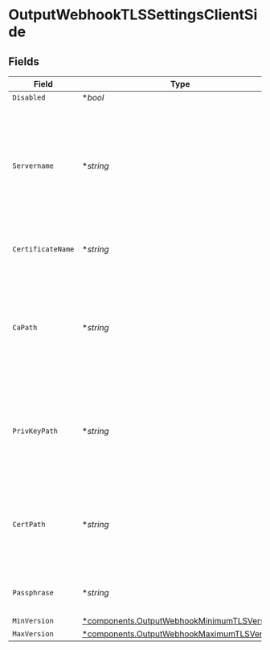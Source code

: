 # OutputWebhookTLSSettingsClientSide


## Fields

| Field                                                                                                             | Type                                                                                                              | Required                                                                                                          | Description                                                                                                       |
| ----------------------------------------------------------------------------------------------------------------- | ----------------------------------------------------------------------------------------------------------------- | ----------------------------------------------------------------------------------------------------------------- | ----------------------------------------------------------------------------------------------------------------- |
| `Disabled`                                                                                                        | **bool*                                                                                                           | :heavy_minus_sign:                                                                                                | N/A                                                                                                               |
| `Servername`                                                                                                      | **string*                                                                                                         | :heavy_minus_sign:                                                                                                | Server name for the SNI (Server Name Indication) TLS extension. It must be a host name, and not an IP address.    |
| `CertificateName`                                                                                                 | **string*                                                                                                         | :heavy_minus_sign:                                                                                                | The name of the predefined certificate                                                                            |
| `CaPath`                                                                                                          | **string*                                                                                                         | :heavy_minus_sign:                                                                                                | Path on client in which to find CA certificates to verify the server's cert. PEM format. Can reference $ENV_VARS. |
| `PrivKeyPath`                                                                                                     | **string*                                                                                                         | :heavy_minus_sign:                                                                                                | Path on client in which to find the private key to use. PEM format. Can reference $ENV_VARS.                      |
| `CertPath`                                                                                                        | **string*                                                                                                         | :heavy_minus_sign:                                                                                                | Path on client in which to find certificates to use. PEM format. Can reference $ENV_VARS.                         |
| `Passphrase`                                                                                                      | **string*                                                                                                         | :heavy_minus_sign:                                                                                                | Passphrase to use to decrypt private key                                                                          |
| `MinVersion`                                                                                                      | [*components.OutputWebhookMinimumTLSVersion](../../models/components/outputwebhookminimumtlsversion.md)           | :heavy_minus_sign:                                                                                                | N/A                                                                                                               |
| `MaxVersion`                                                                                                      | [*components.OutputWebhookMaximumTLSVersion](../../models/components/outputwebhookmaximumtlsversion.md)           | :heavy_minus_sign:                                                                                                | N/A                                                                                                               |